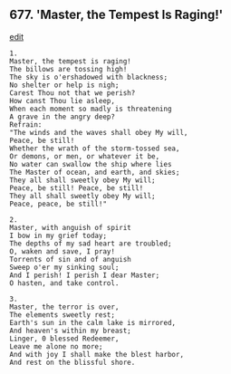 
## 677.  'Master, the Tempest Is Raging!'
[edit](https://docs.google.com/document/d/14PuCnCcfOadsQpARQNwMW0ad-SYawG7F/edit?mode=html)




    1.
    Master, the tempest is raging! 
    The billows are tossing high! 
    The sky is o'ershadowed with blackness; 
    No shelter or help is nigh; 
    Carest Thou not that we perish? 
    How canst Thou lie asleep, 
    When each moment so madly is threatening 
    A grave in the angry deep? 
    Refrain:
    "The winds and the waves shall obey My will, 
    Peace, be still! 
    Whether the wrath of the storm-tossed sea, 
    Or demons, or men, or whatever it be, 
    No water can swallow the ship where lies 
    The Master of ocean, and earth, and skies; 
    They all shall sweetly obey My will; 
    Peace, be still! Peace, be still! 
    They all shall sweetly obey My will; 
    Peace, peace, be still!" 

    2.
    Master, with anguish of spirit 
    I bow in my grief today; 
    The depths of my sad heart are troubled; 
    O, waken and save, I pray! 
    Torrents of sin and of anguish 
    Sweep o'er my sinking soul; 
    And I perish! I perish I dear Master; 
    O hasten, and take control. 

    3.
    Master, the terror is over, 
    The elements sweetly rest; 
    Earth's sun in the calm lake is mirrored, 
    And heaven's within my breast; 
    Linger, 0 blessed Redeemer, 
    Leave me alone no more; 
    And with joy I shall make the blest harbor, 
    And rest on the blissful shore.
